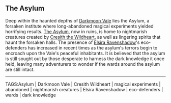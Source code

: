 ## The Asylum

Deep within the haunted depths of [Darkmoon Vale](../Places/Darkmoon_Vale.md) lies the Asylum, a forsaken institute where long-abandoned magical experiments yielded horrifying results. [The Asylum](../Places/Asylum.md), now in ruins, is home to nightmarish creatures created by [Cresith the Wildheart](Cresith%20the%20Wildheart.md), as well as lingering spirits that haunt the forsaken halls. The presence of [Elsira Ravenshadow](../People/Elsira_Ravenshadow.md)'s eco-defenders has increased in recent times as the asylum's terrors begin to encroach upon the Vale's peaceful inhabitants. It is believed that the asylum is still sought out by those desperate to harness the dark knowledge it once held, leaving many adventurers to wonder if the wards around the asylum are still intact.


---

TAGS:Asylum | Darkmoon Vale | Cresith Wildheart | magical experiments | abandoned | nightmarish creatures | Elsira Ravenshadow | eco-defenders | wards | dark knowledge
